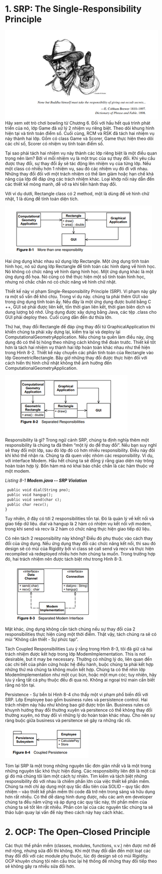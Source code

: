# 1. SRP: The Single-Responsibility Principle

![markdown](https://github.com/manhnt7/Documentation/blob/main/image/SRP-image.png)
Hãy xem xét trò chơi bowling từ Chương 6. Đối với hầu hết quá trình phát triển của nó, lớp Game đã xử lý 2 nhiệm vụ riêng biệt. Theo dõi khung hình hiện tại và tính toán điểm số. Cuối cùng, RCM và RSK đã tách hai nhiệm vụ này thành hai lớp. Gồm có class Game và Scorer, Game thực hiện theo dõi các chỉ số, Scorer có nhiệm vụ tính toán điểm số.

Tại sao phải tách hai nhiệm vụ này thành các lớp riêng biệt là một điều quan trọng nên làm? Bởi vì mỗi nhiệm vụ là một trục của sự thay đổi. Khi yêu cầu được thay đổi, sự thay đổi ấy sẽ tác động lên nhiệm vụ của từng lớp. 
Nếu một class có nhiều hơn 1 nhiệm vụ, sau đó các nhiệm vụ đó đi với nhau. Những thay đổi đối với một trách nhiệm có thể làm giảm hoặc hạn chế khả năng của lớp để đáp ứng các trách nhiệm khác. Loại khớp nối này dẫn đến các thiết kế mỏng manh, dễ vỡ ra khi tiến hành thay đổi.

Với ví dụ dưới, Rectangle class có 2 method, một là dùng để vẽ hình chữ nhật, 1 là dùng để tính toán diện tích.

![markdown](https://github.com/manhnt7/Documentation/blob/main/image/Figure-8-1.png)

Hai ứng dụng khác nhau sử dụng lớp Rectangle. Một ứng dụng tính toán hình học, nó sử dụng lớp Rectangle để tính toán các hình dạng về hình học. Nó không có chức năng vẽ hình dạng hình học. Một ứng dụng khác là một ứng dụng đồ họa. Nó cũng có thể thực hiện một số tính toán hình học, nhưng nó chắc chắn nó có chức năng vẽ hình chữ nhật.

Thiết kế này vi phạm Single-Responsibility Principle (SRP). 
Vi phạm này gây ra một số vấn đề khó chịu. Trong ví dụ này. chúng ta phải thêm GUI vào trong ứng dụng tính toán ấy. Nếu  đây là một ứng dụng được build bằng C ++, GUI sẽ phải được liên kết, tốn thời gian liên kết, thời gian biên dịch và dung lượng bộ nhớ. Ứng dụng được xây dựng bằng Java, các tệp .class cho GUI phải deploy theo. Cuối cùng dẫn đến dư thừa lớn.

Thứ hai, thay đổi Rectangle để đáp ứng thay đổi từ GraphicalApplication thì khiến chúng ta phải xây dựng lại, kiểm tra lại và deploy lại ComputationalGeometryApplication. Nếu chúng ta quên làm điều này, ứng dụng đó có thể bị hỏng theo những cách không thể đoán trước.
Thiết kế tốt hơn là tách hai nhiệm vụ thành hai lớp hoàn toàn khác nhau như thể hiện trong Hình 8-2. Thiết kế này chuyển các phần tính toán của Rectangle vào lớp GeometricRectangle. Bây giờ
những thay đổi được thực hiện đối với cách hiển thị hình chữ nhật không thể ảnh hưởng đến ComputationalGeometryApplication.

![markdown](https://github.com/manhnt7/Documentation/blob/main/image/Figure-8-2.png)

Responsibility là gì?
Trong ngữ cảnh SRP, chúng ta định nghĩa thêm một responsibility là chúng ta đã thêm “một lý do để thay đổi”. Nếu bạn suy nghĩ sẽ thay đổi một lớp, sau đó lớp đó có hơn nhiều responsibility. Điều này đôi khi khó thể nhận ra. Chúng ta đã quen việc nhóm các responsibility. Ví dụ, với interface Modem. Hầu hết chúng ta sẽ đồng ý rằng giao diện này trông hoàn toàn hợp lý. Bốn hàm mà nó khai báo chắc chắn là các hàm thuộc về một modem.

*Listing 8-1*
***Modem.java -- SRP Violation***
```java{
 public void dial(String pno);
 public void hangup();
 public void send(char c);
 public char recv();
}
```
Tuy nhiên, ở đây có tới 2 responsibilities tồn tại. Đó là quản lý về kết nối và giao tiếp dữ liệu. dial và hangup là 2 hàm có nhiệm vụ kết nối với modem, trong khi send và recv là 2 hàm có chức năng thực hiện giao tiếp dữ liệu.

Có nên tách 2 responsibility này không? Điều đó phụ thuộc vào cách thay đổi của ứng dụng. Nếu ứng dụng thay đổi các chức năng kết nối, thì sau đó design sẽ có mùi của Rigidity bởi vì class sẽ call send và recv và thực hiện recompiled và redeployed nhiều hơn hơn chúng ta muốn. Trong trường hợp đó, hai trách nhiệm nên được tách biệt như trong Hình 8-3.

![markdown](https://github.com/manhnt7/Documentation/blob/main/image/Figure-8-3.png)

Mặt khác, ứng dụng không cần tách chúng nếu sự thay đổi của 2 responsibilities thực hiện cùng một thời điểm. Thật vậy, tách chúng ra sẽ có mùi “Không cần thiết - Sự phức tạp”.

Tách Coupled Responsibilities
Lưu ý rằng trong Hình 8-3, tôi đã giữ cả hai trách nhiệm được kết hợp trong lớp ModemImplementation.  This is not desirable, but it may be necessary. Thường có những lý do, liên quan đến các chi tiết của phần cứng hoặc hệ điều hành, buộc chúng ta phải kết hợp những thứ mà chúng ta không muốn kết hợp.
Chúng ta có thể nhìn lớp ModemImplementation như một cục bùn, hoặc một mụn cóc; tuy nhiên, hãy lưu ý rằng tất cả phụ thuộc đều đi qua nó. Không ai ngoại trừ main cần biết rằng nó tồn tại.

Persistence - Sự bền bỉ
Hình 8-4 cho thấy một vi phạm phổ biến đối với SRP. Lớp Employee bao gồm business rules và persistence control. Hai trách nhiệm này hầu như không bao giờ được trộn lẫn. Business rules có khuynh hướng thay đổi thường xuyên và persitence có thể không thay đổi thường xuyên, nó thay đổi vì những lý do hoàn toàn khác nhau. Cho nên sự ràng buộc giữa business và persitence sẽ gây ra những rắc rối.

![markdown](https://github.com/manhnt7/Documentation/blob/main/image/Figure-8-4.png)

Tóm lại
SRP là một trong những nguyên tắc đơn giản nhất và là một trong những nguyên tắc khó thực hiện đúng. Các responsibility liên đới là một cái gì đó mà chúng tôi làm một cách tự nhiên. Tìm kiếm và tách biệt những responsibility đó với nhau là chiếm phần lớn của việc thiết kế phần mềm. 
Chúng ta mới chỉ áp dụng một quy tắc đầu tiên của SOLID – quy tắc đơn nhiệm – vào thiết kế phần mềm thì code đã trở nên trong sáng và hữu dụng hơn rất nhiều. Có thể dễ dàng hình dung được, nếu các anh em developer chúng ta đều nắm vững và áp dụng các quy tắc này, thì phần mềm của chúng ta sẽ tốt lên rất nhiều.
Phần còn lại của các nguyên tắc chúng ta sẽ thảo luận quay lại vấn đề này theo cách này hay cách khác. 

# 2. OCP: The Open–Closed Principle

Các thực thể phần mềm (classes, modules, functions, v.v.) nên được mở để mở rộng, nhưng sửa đổi thì không. 
Khi một thay đổi dẫn đến một loạt các thay đổi đối với các module phụ thuộc, lúc đó design sẽ có mùi Rigidity. OCP khuyên chúng tôi nên cấu trúc lại hệ thống để những thay đổi tiếp theo sẽ không gây ra nhiều sửa đổi hơn.
